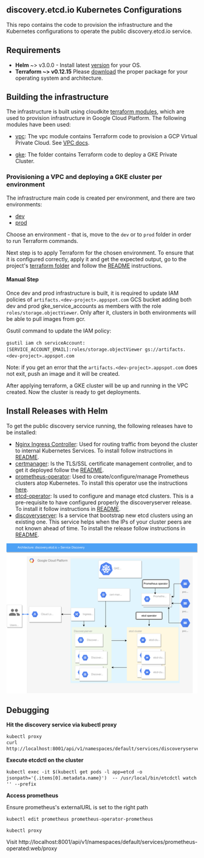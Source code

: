 ## discovery.etcd.io Kubernetes Configurations

This repo contains the code to provision the infrastructure and the Kubernetes configurations to operate the public discovery.etcd.io service.

## Requirements

  * **Helm**  ~> v3.0.0 - Install latest [version](https://github.com/helm/helm/releases) for your OS.
  * **Terraform ~> v0.12.15**  Please [download](https://www.terraform.io/downloads.html) the proper package for your operating system and architecture.

## Building the infrastructure

The infrastructure is built using cloudkite [terraform modules](https://github.com/cloudkite-io/terraform-modules), which are used to provision infrastructure in Google Cloud Platform.
The following modules have been used:

* [vpc](https://github.com/cloudkite-io/terraform-modules/tree/master/modules/gcp/vpc): The vpc module contains Terraform code 
  to provision a GCP Virtual Private Cloud. See [VPC docs](https://cloud.google.com/vpc/docs/).

* [gke](https://github.com/cloudkite-io/terraform-modules/tree/master/modules/gcp/gke): The folder contains Terraform code to deploy a GKE Private Cluster.

### Provisioning a VPC and deploying a GKE cluster per environment

The infrastructure main code is created per environment, and there are two environments:
* [dev](https://github.com/etcd-io/discovery.etcd.io/tree/master/terraform/dev)
* [prod](https://github.com/etcd-io/discovery.etcd.io/tree/master/terraform/prod)

Choose an environment - that is, move to the `dev` or to `prod` folder in order to run Terraform commands.

Next step is to apply Terraform for the chosen environment. To ensure that it is configured correctly, apply it and get the expected output, go to the project's [terraform folder](https://github.com/etcd-io/discovery.etcd.io/tree/master/terraform)
and follow the [README](https://github.com/etcd-io/discovery.etcd.io/blob/master/terraform/README.md) instructions.

#### Manual Step
Once dev and prod infrastructure is built, it is required to update IAM policies of `artifacts.<dev-project>.appspot.com` GCS bucket adding both dev and prod gke_service_accounts
as members with the role `roles/storage.objectViewer`. Only after it, clusters in both environments will be able to pull images from gcr.

Gsutil command to update the IAM policy:

`gsutil iam ch serviceAccount:[SERVICE_ACCOUNT_EMAIL]:roles/storage.objectViewer gs://artifacts.<dev-project>.appspot.com`

Note: if you get an error that the `artifacts.<dev-project>.appspot.com` does not exit, push an image and it will be created.

After applying terraform, a GKE cluster will be up and running in the VPC created. Now the cluster is ready to get deployments.

## Install Releases with Helm

To get the public discovery service running, the following releases have to be installed:

* [Nginx Ingress Controller](https://github.com/etcd-io/discovery.etcd.io/tree/master/kubernetes/helm/nginx-ingress): Used for routing 
traffic from beyond the cluster to internal Kubernetes Services. To install follow instructions in [README](https://github.com/etcd-io/discovery.etcd.io/blob/master/kubernetes/helm/nginx-ingress/README.md).
* [certmanager](https://github.com/etcd-io/discovery.etcd.io/tree/master/kubernetes/helm/cert-manager): Is the TLS/SSL certificate management controller, and to
get it deployed follow the [README](https://github.com/etcd-io/discovery.etcd.io/blob/master/kubernetes/helm/cert-manager/README.md).
* [prometheus-operator](https://github.com/etcd-io/discovery.etcd.io/blob/master/kubernetes/helm/prometheus): Used to create/configure/manage Prometheus clusters atop Kubernetes. To install this operator use the instructions [here](https://github.com/etcd-io/discovery.etcd.io/blob/master/kubernetes/helm/prometheus/README.md).
* [etcd-operator](https://github.com/etcd-io/discovery.etcd.io/blob/master/kubernetes/helm/etcd-operator): Is used to configure and manage etcd clusters. This is a
pre-requisite to have configured properly the discoveryserver release. To install it follow instructions in [README](https://github.com/etcd-io/discovery.etcd.io/blob/master/kubernetes/helm/etcd-operator/README.md).
* [discoveryserver](https://github.com/etcd-io/discovery.etcd.io/blob/master/kubernetes/helm/discoveryserver): Is a service that bootstrap new etcd clusters using an existing one.
This service helps when the IPs of your cluster peers are not known ahead of time. To install the release follow instructions in [README](https://github.com/etcd-io/discovery.etcd.io/blob/master/kubernetes/helm/discoveryserver/README.md).

![block diagram of architecture](img/arch.svg)

## Debugging

**Hit the discovery service via kubectl proxy**

```
kubectl proxy
curl http://localhost:8001/api/v1/namespaces/default/services/discoveryserver/proxy/new
```

**Execute etcdctl on the cluster**

```
kubectl exec -it $(kubectl get pods -l app=etcd -o jsonpath='{.items[0].metadata.name}')  -- /usr/local/bin/etcdctl watch '' --prefix
```

**Access prometheus**

Ensure prometheus's externalURL is set to the right path

```
kubectl edit prometheus prometheus-operator-prometheus
```

```
kubectl proxy
```

Visit http://localhost:8001/api/v1/namespaces/default/services/prometheus-operated:web/proxy
